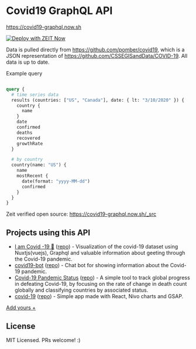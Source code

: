 # Covid19 GraphQL API

https://covid19-graphql.now.sh

[![Deploy with ZEIT Now](https://zeit.co/button)](https://zeit.co/import/project?template=https://github.com/rlindskog/covid19-graphql)


Data is pulled directly from https://github.com/pomber/covid19, which is a JSON representation of https://github.com/CSSEGISandData/COVID-19. All data is up to date.

Example query
```graphql

query {
  # time series data
  results (countries: ["US", "Canada"], date: { lt: "3/10/2020" }) {
    country {
      name
    }
    date
    confirmed
    deaths
    recovered
    growthRate
  }

  # by country
  country(name: "US") {
    name
    mostRecent {
      date(format: "yyyy-MM-dd")
      confirmed
    }
  }
}

```

Zeit verified open source: https://covid19-graphql.now.sh/_src

## Projects using this API

- [I am Covid -19 🦠](https://iamcovid-19.netlify.com/) ([repo](https://github.com/cryptodoct0r/Covid-19-Status-gql)) - Visualization of the covid-19 dataset using Nuxtjs(vuejs), Graphql and valuable information about geeting through the Covid-19 pandemic.
- [covid19-bot](https://vk.me/covid_stat) ([repo](https://github.com/keyzt/covid-19-Bot)) - Chat bot for showing information about the Covid-19 pandemic.
- [Covid-19
Pandemic Status](http://corona.rickkln.com/) ([repo](https://github.com/rickkln/corona)) - A simple tool to track global progress in defeating Covid-19, by focusing on the rate of change in death count globally and classifying countries by associated status.
- [covid-19](https://unpolaco.github.io/covid-19/) ([repo](https://github.com/unpolaco/covid-19)) - Simple app made with React, Nivo charts and GSAP.

[Add yours +](https://github.com/rlindskog/covid19-graphql/edit/master/README.md)

## License
MIT Licensed. PRs welcome! :)
